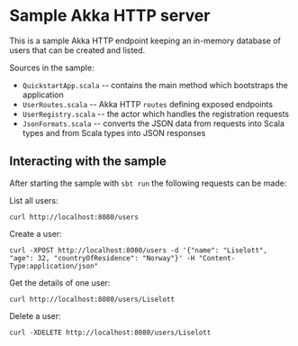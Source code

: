 # Sample Akka HTTP server

This is a sample Akka HTTP endpoint keeping an in-memory database of users that can be created and listed.

Sources in the sample:

* `QuickstartApp.scala` -- contains the main method which bootstraps the application
* `UserRoutes.scala` -- Akka HTTP `routes` defining exposed endpoints
* `UserRegistry.scala` -- the actor which handles the registration requests
* `JsonFormats.scala` -- converts the JSON data from requests into Scala types and from Scala types into JSON responses

## Interacting with the sample

After starting the sample with `sbt run` the following requests can be made:

List all users:

    curl http://localhost:8080/users

Create a user:

    curl -XPOST http://localhost:8080/users -d '{"name": "Liselott", "age": 32, "countryOfResidence": "Norway"}' -H "Content-Type:application/json"

Get the details of one user:

    curl http://localhost:8080/users/Liselott

Delete a user:

    curl -XDELETE http://localhost:8080/users/Liselott